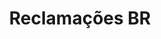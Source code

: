 ---
layout: project
images: ["reclamacoes1.png", "reclamacoes2.png"]
work: "UX & UI design - Development."
title: "Reclamações BR"
desc: "Open Data governament project for company reclamations. Won second place at the championship http://dados.gov.br/ "
website: "http://reclamacoes-br.herokuapp.com/"
cover: "reclamacoes.png"
category: project
class: "third"
link: "reclamacoes.html"
---
